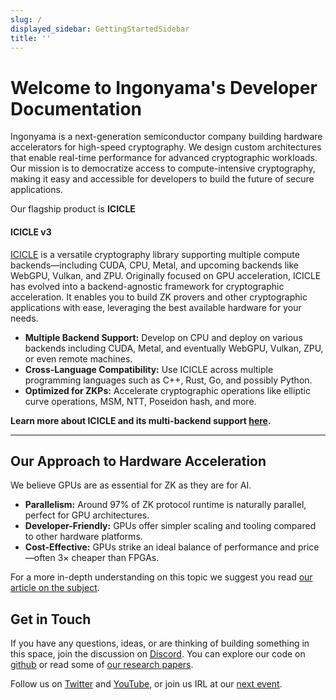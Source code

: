 ```yaml
---
slug: /
displayed_sidebar: GettingStartedSidebar
title: ''
---
```


# Welcome to Ingonyama's Developer Documentation

Ingonyama is a next-generation semiconductor company building hardware accelerators for high-speed cryptography.
We design custom architectures that enable real-time performance for advanced cryptographic workloads. Our mission is to democratize access to compute-intensive cryptography, making it easy and accessible for developers to build the future of secure applications.

Our flagship product is **ICICLE**

#### **ICICLE v3**
[ICICLE](https://github.com/ingonyama-zk/icicle) is a versatile cryptography library supporting multiple compute backends—including CUDA, CPU, Metal, and upcoming backends like WebGPU, Vulkan, and ZPU. Originally focused on GPU acceleration, ICICLE has evolved into a backend-agnostic framework for cryptographic acceleration. It enables you to build ZK provers and other cryptographic applications with ease, leveraging the best available hardware for your needs.

- **Multiple Backend Support:** Develop on CPU and deploy on various backends including CUDA, Metal, and eventually WebGPU, Vulkan, ZPU, or even remote machines.
- **Cross-Language Compatibility:** Use ICICLE across multiple programming languages such as C++, Rust, Go, and possibly Python.
- **Optimized for ZKPs:** Accelerate cryptographic operations like elliptic curve operations, MSM, NTT, Poseidon hash, and more.

**Learn more about ICICLE and its multi-backend support [here][ICICLE-OVERVIEW].**

---

## Our Approach to Hardware Acceleration

We believe GPUs are as essential for ZK as they are for AI.

- **Parallelism:** Around 97% of ZK protocol runtime is naturally parallel, perfect for GPU architectures.
- **Developer-Friendly:** GPUs offer simpler scaling and tooling compared to other hardware platforms.
- **Cost-Effective:** GPUs strike an ideal balance of performance and price—often 3× cheaper than FPGAs.

For a more in-depth understanding on this topic we suggest you read [our article on the subject](https://www.ingonyama.com/blog/revisiting-paradigm-hardware-acceleration-for-zero-knowledge-proofs).


## Get in Touch

If you have any questions, ideas, or are thinking of building something in this space, join the discussion on [Discord]. You can explore our code on [github](https://github.com/ingonyama-zk) or read some of [our research papers](https://github.com/ingonyama-zk/papers).

Follow us on [Twitter](https://x.com/Ingo_zk) and [YouTube](https://www.youtube.com/@ingo_ZK), or join us IRL at our [next event](https://www.ingonyama.com/events).

[ICICLE-OVERVIEW]: ./icicle/overview.md
[Discord]: https://discord.gg/6vYrE7waPj
